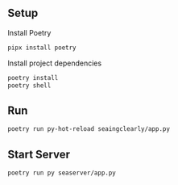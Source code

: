 
## Setup 

Install Poetry
```bash 
pipx install poetry
```

Install project dependencies
```bash 
poetry install
poetry shell 
```

## Run 

```bash 
poetry run py-hot-reload seaingclearly/app.py
```


## Start Server

```bash 
poetry run py seaserver/app.py
```